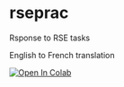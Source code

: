 # rseprac
Rsponse to RSE tasks

English to French translation

[![Open In Colab](https://colab.research.google.com/assets/colab-badge.svg)](https://colab.research.google.com/drive/1QXtXjrEw0C0TSPgBh88UwxJl807d_RyD?usp=sharing)


